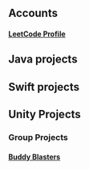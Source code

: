 <base target="_blank">

## Accounts
#### [LeetCode Profile](https://leetcode.com/u/Owen_F/)

## Java projects

## Swift projects

## Unity Projects
### Group Projects
#### [Buddy Blasters](https://github.com/OwenFahringer/BuddyBlasters)
